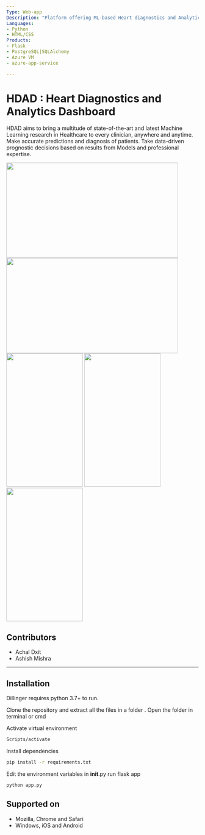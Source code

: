 ```yaml
---
Type: Web-app
Description: "Platform offering ML-based Heart diagnostics and Analytics tools"
Languages:
- Python
- HTML/CSS
Products:
- Flask
- PostgreSQL|SQLAlchemy
- Azure VM
- azure-app-service

---
```


# HDAD : Heart Diagnostics and Analytics Dashboard

HDAD aims to bring a multitude of state-of-the-art and latest Machine Learning research in Healthcare to every clinician, anywhere and anytime. Make accurate predictions and diagnosis of patients. Take data-driven prognostic decisions based on results from Models and professional expertise.

<img src="https://github.com/JARACH-209/Software_Engineering_Project/blob/master/Documents/PlatformScreenshots/Screenshot%20(3)-Macbook.png?raw=True" width="450" height="250"> <img src="https://github.com/JARACH-209/Software_Engineering_Project/blob/master/Documents/PlatformScreenshots/Screenshot%20(5)-Macbook.png?raw=True" width="450" height="250">
<img src="https://github.com/JARACH-209/Software_Engineering_Project/blob/master/Documents/PlatformScreenshots/Screenshot_2021-04-21-11-35-05-15-Galaxy%20S8.png?raw=True" width="200" height="350"> <img src="https://github.com/JARACH-209/Software_Engineering_Project/blob/master/Documents/PlatformScreenshots/Screenshot_2021-04-21-11-36-55-21-Galaxy%20S8.png?raw=True" width="200" height="350"> <img src="https://github.com/JARACH-209/Software_Engineering_Project/blob/master/Documents/PlatformScreenshots/Screenshot_2021-04-21-11-37-00-52-Galaxy%20S8.png?raw=True" width="200" height="350">


## Contributors
- Achal Dxit
- Ashish Mishra

---
## Installation

Dillinger requires python 3.7+ to run.

Clone the repository and extract all the files in a folder .
Open the folder in terminal or cmd

Activate virtual environment

```sh
Scripts/activate
```

Install dependencies

```sh
pip install -r requirements.txt
```
Edit the environment variables in __init__.py
run flask app
```sh
python app.py
```
## Supported on
- Mozilla, Chrome and Safari
- Windows, iOS and Android

